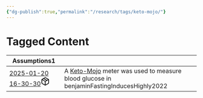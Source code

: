 ```yaml
---
{"dg-publish":true,"permalink":"/research/tags/keto-mojo/"}
---
```


# Tagged Content
<div><table class="dataview table-view-table"><thead class="table-view-thead"><tr class="table-view-tr-header"><th class="table-view-th"><span>Assumptions</span><span class="dataview small-text">1</span></th><th class="table-view-th"><span></span></th></tr></thead><tbody class="table-view-tbody"><tr><td><span><a data-tooltip-position="top" aria-label="Research/Assumptions/2025-01-20 16-30-30.md" data-href="Research/Assumptions/2025-01-20 16-30-30.md" href="Research/Assumptions/2025-01-20 16-30-30.md" class="internal-link" target="_blank" rel="noopener nofollow" fileclass-name="Research Links">2025-01-20 16-30-30</a><a class="metadata-menu fileclass-icon"><svg xmlns="http://www.w3.org/2000/svg" width="24" height="24" viewBox="0 0 24 24" fill="none" stroke="currentColor" stroke-width="2" stroke-linecap="round" stroke-linejoin="round" class="svg-icon lucide-package"><path d="m7.5 4.27 9 5.15"></path><path d="M21 8a2 2 0 0 0-1-1.73l-7-4a2 2 0 0 0-2 0l-7 4A2 2 0 0 0 3 8v8a2 2 0 0 0 1 1.73l7 4a2 2 0 0 0 2 0l7-4A2 2 0 0 0 21 16Z"></path><path d="m3.3 7 8.7 5 8.7-5"></path><path d="M12 22V12"></path></svg></a></span></td><td><span>A <a data-href="Keto-Mojo" href="Keto-Mojo" class="internal-link" target="_blank" rel="noopener nofollow">Keto-Mojo</a> meter was used to measure blood glucose in benjaminFastingInducesHighly2022</span></td></tr></tbody></table></div>

